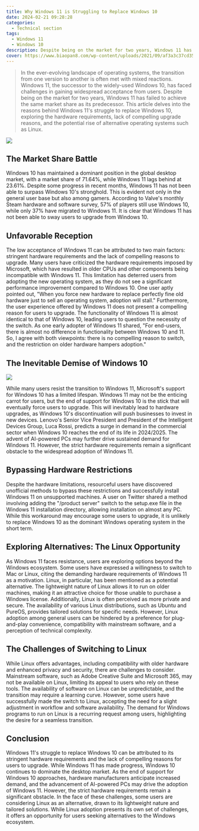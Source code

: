 ```yaml
---
title: Why Windows 11 is Struggling to Replace Windows 10
date: 2024-02-21 09:28:28
categories:
  - Technical section
tags: 
  - Windows 11
  - Windows 10
description: Despite being on the market for two years, Windows 11 has failed to gain the same market share as its predecessor. This article takes a closer look at the reasons why Windows 11 has struggled to replace Windows 10, including hardware requirements, the lack of a compelling reason to upgrade, and the potential rise of alternative operating systems such as Linux.
cover: https://www.biaopan8.com/wp-content/uploads/2021/09/af3a3c37cd35175-1.jpg
---
```


> In the ever-evolving landscape of operating systems, the transition from one version to another is often met with mixed reactions. Windows 11, the successor to the widely-used Windows 10, has faced challenges in gaining widespread acceptance from users. Despite being on the market for two years, Windows 11 has failed to achieve the same market share as its predecessor. This article delves into the reasons behind Windows 11's struggle to replace Windows 10, exploring the hardware requirements, lack of compelling upgrade reasons, and the potential rise of alternative operating systems such as Linux.

![](https://cdn.jsdelivr.net/gh/PirlosM/image@main/20231102142109.png)

## The Market Share Battle

Windows 10 has maintained a dominant position in the global desktop market, with a market share of 71.64%, while Windows 11 lags behind at 23.61%. Despite some progress in recent months, Windows 11 has not been able to surpass Windows 10's stronghold. This is evident not only in the general user base but also among gamers. According to Valve's monthly Steam hardware and software survey, 57% of players still use Windows 10, while only 37% have migrated to Windows 11. It is clear that Windows 11 has not been able to sway users to upgrade from Windows 10.

## Unfavorable Reception

The low acceptance of Windows 11 can be attributed to two main factors: stringent hardware requirements and the lack of compelling reasons to upgrade. Many users have criticized the hardware requirements imposed by Microsoft, which have resulted in older CPUs and other components being incompatible with Windows 11. This limitation has deterred users from adopting the new operating system, as they do not see a significant performance improvement compared to Windows 10. One user aptly pointed out, "When you force new hardware to replace perfectly fine old hardware just to sell an operating system, adoption will stall."
Furthermore, the user experience offered by Windows 11 does not present a compelling reason for users to upgrade. The functionality of Windows 11 is almost identical to that of Windows 10, leading users to question the necessity of the switch. As one early adopter of Windows 11 shared, "For end-users, there is almost no difference in functionality between Windows 10 and 11. So, I agree with both viewpoints: there is no compelling reason to switch, and the restriction on older hardware hampers adoption."

## The Inevitable Demise of Windows 10

![](https://cdn.jsdelivr.net/gh/PirlosM/image@main/20231102142223.png)

While many users resist the transition to Windows 11, Microsoft's support for Windows 10 has a limited lifespan. Windows 11 may not be the enticing carrot for users, but the end of support for Windows 10 is the stick that will eventually force users to upgrade. This will inevitably lead to hardware upgrades, as Windows 10's discontinuation will push businesses to invest in new devices. Lenovo's Senior Vice President and President of the Intelligent Devices Group, Luca Rossi, predicts a surge in demand in the commercial sector when Windows 10 reaches the end of its life in 2024/2025. The advent of AI-powered PCs may further drive sustained demand for Windows 11. However, the strict hardware requirements remain a significant obstacle to the widespread adoption of Windows 11.

## Bypassing Hardware Restrictions

Despite the hardware limitations, resourceful users have discovered unofficial methods to bypass these restrictions and successfully install Windows 11 on unsupported machines. A user on Twitter shared a method involving adding the "/product server" switch to the setup.exe file in the Windows 11 installation directory, allowing installation on almost any PC. While this workaround may encourage some users to upgrade, it is unlikely to replace Windows 10 as the dominant Windows operating system in the short term.

## Exploring Alternatives: The Linux Opportunity

As Windows 11 faces resistance, users are exploring options beyond the Windows ecosystem. Some users have expressed a willingness to switch to Mac or Linux, citing the demanding hardware requirements of Windows 11 as a motivation. Linux, in particular, has been mentioned as a potential alternative. The lightweight nature of Linux allows it to run on older machines, making it an attractive choice for those unable to purchase a Windows license. Additionally, Linux is often perceived as more private and secure. The availability of various Linux distributions, such as Ubuntu and PureOS, provides tailored solutions for specific needs. However, Linux adoption among general users can be hindered by a preference for plug-and-play convenience, compatibility with mainstream software, and a perception of technical complexity.

## The Challenges of Switching to Linux

While Linux offers advantages, including compatibility with older hardware and enhanced privacy and security, there are challenges to consider. Mainstream software, such as Adobe Creative Suite and Microsoft 365, may not be available on Linux, limiting its appeal to users who rely on these tools. The availability of software on Linux can be unpredictable, and the transition may require a learning curve. However, some users have successfully made the switch to Linux, accepting the need for a slight adjustment in workflow and software availability. The demand for Windows programs to run on Linux is a recurring request among users, highlighting the desire for a seamless transition.

## Conclusion

Windows 11's struggle to replace Windows 10 can be attributed to its stringent hardware requirements and the lack of compelling reasons for users to upgrade. While Windows 11 has made progress, Windows 10 continues to dominate the desktop market. As the end of support for Windows 10 approaches, hardware manufacturers anticipate increased demand, and the advancement of AI-powered PCs may drive the adoption of Windows 11. However, the strict hardware requirements remain a significant obstacle. In the face of these challenges, some users are considering Linux as an alternative, drawn to its lightweight nature and tailored solutions. While Linux adoption presents its own set of challenges, it offers an opportunity for users seeking alternatives to the Windows ecosystem.